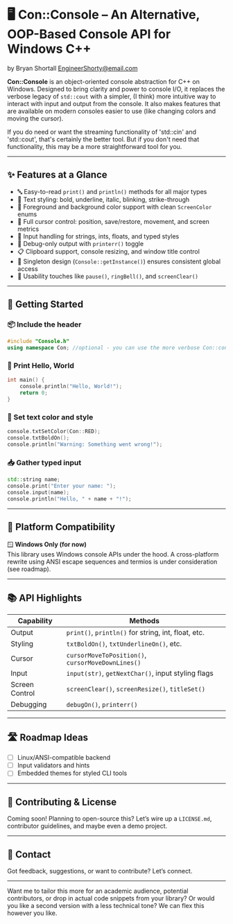 

# 🖥️ Con::Console – An Alternative, OOP-Based Console API for Windows C++

by Bryan Shortall
EngineerShorty@email.com

**Con::Console** is an object-oriented console abstraction for C++ on Windows. Designed to bring clarity and power to console I/O, it replaces the verbose legacy of `std::cout` with a simpler, (I think) more intuitive way to interact with input and output from the console.  It also makes features that are available on modern consoles easier to use (like changing colors and moving the cursor).  

If you do need or want the streaming functionality of 'std::cin' and 'std::cout', that's certainly the better tool.  But if you don't need that functionality, this may be a more straightforward tool for you.

---

## ✨ Features at a Glance

- 🔤 Easy-to-read `print()` and `println()` methods for all major types
- 🎨 Text styling: bold, underline, italic, blinking, strike-through
- 🌈 Foreground and background color support with clean `ScreenColor` enums
- 🧭 Full cursor control: position, save/restore, movement, and screen metrics
- 💬 Input handling for strings, ints, floats, and typed styles
- 🐞 Debug-only output with `printerr()` toggle
- 📋 Clipboard support, console resizing, and window title control
- 🔁 Singleton design (`Console::getInstance()`) ensures consistent global access
- 🔔 Usability touches like `pause()`, `ringBell()`, and `screenClear()`

---

## 🚀 Getting Started

### 📦 Include the header

```cpp
#include "Console.h"
using namespace Con; //optional - you can use the more verbose Con::console when referencing the console object.
```

### 👋 Print Hello, World

```cpp
int main() {
    console.println("Hello, World!");
    return 0;
}
```

### 🎨 Set text color and style

```cpp
console.txtSetColor(Con::RED);
console.txtBoldOn();
console.println("Warning: Something went wrong!");
```

### 📥 Gather typed input

```cpp
std::string name;
console.print("Enter your name: ");
console.input(name);
console.println("Hello, " + name + "!");
```

---

## 🧩 Platform Compatibility

🪟 **Windows Only (for now)**  
This library uses Windows console APIs under the hood. A cross-platform rewrite using ANSI escape sequences and termios is under consideration (see roadmap).

---

## 📚 API Highlights

| Capability        | Methods                                             |
|------------------|-----------------------------------------------------|
| Output           | `print()`, `println()` for string, int, float, etc. |
| Styling          | `txtBoldOn()`, `txtUnderlineOn()`, etc.             |
| Cursor           | `cursorMoveToPosition()`, `cursorMoveDownLines()`   |
| Input            | `input(str)`, `getNextChar()`, input styling flags  |
| Screen Control   | `screenClear()`, `screenResize()`, `titleSet()`     |
| Debugging        | `debugOn()`, `printerr()`                           |

---

## 🛣 Roadmap Ideas

- [ ] Linux/ANSI-compatible backend
- [ ] Input validators and hints
- [ ] Embedded themes for styled CLI tools

---

## 🙌 Contributing & License

Coming soon! Planning to open-source this? Let’s wire up a `LICENSE.md`, contributor guidelines, and maybe even a demo project.

---

## 💬 Contact

Got feedback, suggestions, or want to contribute? Let’s connect.

---

Want me to tailor this more for an academic audience, potential contributors, or drop in actual code snippets from your library? Or would you like a second version with a less technical tone? We can flex this however you like.
